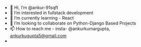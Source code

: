- 👋 Hi, I’m @ankur-91sqft
- 👀 I’m interested in fullstack development
- 🌱 I’m currently learning - React
- 💞️ I’m looking to collaborate on Python-Django Based Projects
- 📫 How to reach me - insta- @ankurkumargupta, ankurkugupta5@gmail.com
- 

<!---
ankur-91sqft/ankur-91sqft is a ✨ special ✨ repository because its `README.md` (this file) appears on your GitHub profile.
You can click the Preview link to take a look at your changes.
--->
